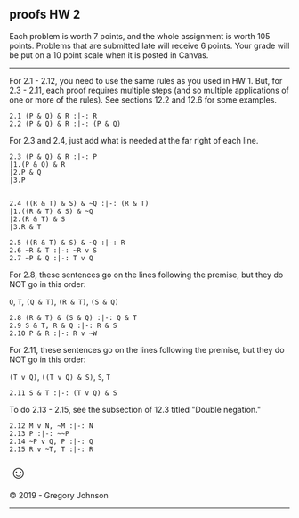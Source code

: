 ## proofs HW 2

Each problem is worth 7 points, and the whole assignment is worth 105 points. Problems that are submitted late will receive 6 points. Your grade will be put on a 10 point scale when it is posted in Canvas. 

--- 

For 2.1 - 2.12, you need to use the same rules as you used in HW 1. But, for 2.3 - 2.11, each proof requires multiple steps (and so multiple applications of one or more of the rules). See sections 12.2 and 12.6 for some examples. 

~~~{.ProofChecker .JohnsonSL options="fonts tabindent render" guides="fitch" points="7" late-credit="6"}
2.1 (P & Q) & R :|-: R
2.2 (P & Q) & R :|-: (P & Q)
~~~

For 2.3 and 2.4, just add what is needed at the far right of each line.

~~~{.ProofChecker .JohnsonSL options="fonts tabindent render" guides="fitch" points="7" late-credit="6"}
2.3 (P & Q) & R :|-: P
|1.(P & Q) & R
|2.P & Q
|3.P


2.4 ((R & T) & S) & ~Q :|-: (R & T)
|1.((R & T) & S) & ~Q
|2.(R & T) & S
|3.R & T
~~~

~~~{.ProofChecker .JohnsonSL options="fonts tabindent render" guides="fitch" points="7" late-credit="6"}
2.5 ((R & T) & S) & ~Q :|-: R
2.6 ~R & T :|-: ~R v S
2.7 ~P & Q :|-: T v Q
~~~

For 2.8, these sentences go on the lines following the premise, but they do NOT go in this order: 

`Q`, `T`, `(Q & T)`, `(R & T)`, `(S & Q)`

~~~{.ProofChecker .JohnsonSL options="fonts tabindent render" guides="fitch" points="7" late-credit="6"}
2.8 (R & T) & (S & Q) :|-: Q & T 
2.9 S & T, R & Q :|-: R & S
2.10 P & R :|-: R v ~W 
~~~

For 2.11, these sentences go on the lines following the premise, but they do NOT go in this order: 

`(T v Q)`, `((T v Q) & S)`, `S`, `T`

~~~{.ProofChecker .JohnsonSL options="fonts tabindent render" guides="fitch" points="7" late-credit="6"}
2.11 S & T :|-: (T v Q) & S
~~~

To do 2.13 - 2.15, see the subsection of 12.3 titled "Double negation." 

~~~{.ProofChecker .JohnsonSL options="fonts tabindent render" guides="fitch" points="7" late-credit="6"}
2.12 M v N, ~M :|-: N
2.13 P :|-: ~~P
2.14 ~P v Q, P :|-: Q
2.15 R v ~T, T :|-: R
~~~

<font size="6.5">&#9786;</font>

<p>&copy; 2019 - <script>document.write(new Date().getFullYear())</script> Gregory Johnson</p>

--- 